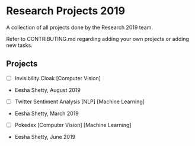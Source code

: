 # Research Projects 2019
A collection of all projects done by the Research 2019 team.

Refer to CONTRIBUTING.md regarding adding your own projects or adding new tasks. 

## Projects

- [ ] Invisibility Cloak [Computer Vision]
- Eesha Shetty, August 2019

- [ ]  Twitter Sentiment Analysis [NLP] [Machine Learning]
- Eesha Shetty, March 2019

- [ ]  Pokedex [Computer Vision] [Machine Learning]
- Eesha Shetty, June 2019
